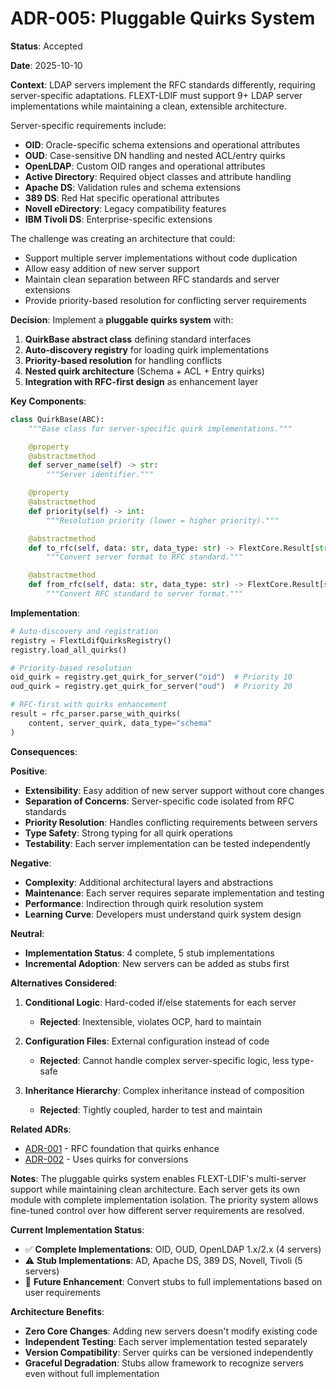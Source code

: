 # ADR-005: Pluggable Quirks System

**Status**: Accepted

**Date**: 2025-10-10

**Context**:
LDAP servers implement the RFC standards differently, requiring server-specific adaptations. FLEXT-LDIF must support 9+ LDAP server implementations while maintaining a clean, extensible architecture.

Server-specific requirements include:

- **OID**: Oracle-specific schema extensions and operational attributes
- **OUD**: Case-sensitive DN handling and nested ACL/entry quirks
- **OpenLDAP**: Custom OID ranges and operational attributes
- **Active Directory**: Required object classes and attribute handling
- **Apache DS**: Validation rules and schema extensions
- **389 DS**: Red Hat specific operational attributes
- **Novell eDirectory**: Legacy compatibility features
- **IBM Tivoli DS**: Enterprise-specific extensions

The challenge was creating an architecture that could:

- Support multiple server implementations without code duplication
- Allow easy addition of new server support
- Maintain clean separation between RFC standards and server extensions
- Provide priority-based resolution for conflicting server requirements

**Decision**:
Implement a **pluggable quirks system** with:

1. **QuirkBase abstract class** defining standard interfaces
2. **Auto-discovery registry** for loading quirk implementations
3. **Priority-based resolution** for handling conflicts
4. **Nested quirk architecture** (Schema + ACL + Entry quirks)
5. **Integration with RFC-first design** as enhancement layer

**Key Components**:

```python
class QuirkBase(ABC):
    """Base class for server-specific quirk implementations."""

    @property
    @abstractmethod
    def server_name(self) -> str:
        """Server identifier."""

    @property
    @abstractmethod
    def priority(self) -> int:
        """Resolution priority (lower = higher priority)."""

    @abstractmethod
    def to_rfc(self, data: str, data_type: str) -> FlextCore.Result[str]:
        """Convert server format to RFC standard."""

    @abstractmethod
    def from_rfc(self, data: str, data_type: str) -> FlextCore.Result[str]:
        """Convert RFC standard to server format."""
```

**Implementation**:

```python
# Auto-discovery and registration
registry = FlextLdifQuirksRegistry()
registry.load_all_quirks()

# Priority-based resolution
oid_quirk = registry.get_quirk_for_server("oid")  # Priority 10
oud_quirk = registry.get_quirk_for_server("oud")  # Priority 20

# RFC-first with quirks enhancement
result = rfc_parser.parse_with_quirks(
    content, server_quirk, data_type="schema"
)
```

**Consequences**:

**Positive**:

- **Extensibility**: Easy addition of new server support without core changes
- **Separation of Concerns**: Server-specific code isolated from RFC standards
- **Priority Resolution**: Handles conflicting requirements between servers
- **Type Safety**: Strong typing for all quirk operations
- **Testability**: Each server implementation can be tested independently

**Negative**:

- **Complexity**: Additional architectural layers and abstractions
- **Maintenance**: Each server requires separate implementation and testing
- **Performance**: Indirection through quirk resolution system
- **Learning Curve**: Developers must understand quirk system design

**Neutral**:

- **Implementation Status**: 4 complete, 5 stub implementations
- **Incremental Adoption**: New servers can be added as stubs first

**Alternatives Considered**:

1. **Conditional Logic**: Hard-coded if/else statements for each server
   - **Rejected**: Inextensible, violates OCP, hard to maintain

2. **Configuration Files**: External configuration instead of code
   - **Rejected**: Cannot handle complex server-specific logic, less type-safe

3. **Inheritance Hierarchy**: Complex inheritance instead of composition
   - **Rejected**: Tightly coupled, harder to test and maintain

**Related ADRs**:

- [ADR-001](ADR-001-rfc-first-design.md) - RFC foundation that quirks enhance
- [ADR-002](ADR-002-universal-conversion-matrix.md) - Uses quirks for conversions

**Notes**:
The pluggable quirks system enables FLEXT-LDIF's multi-server support while maintaining clean architecture. Each server gets its own module with complete implementation isolation. The priority system allows fine-tuned control over how different server requirements are resolved.

**Current Implementation Status**:

- ✅ **Complete Implementations**: OID, OUD, OpenLDAP 1.x/2.x (4 servers)
- ⚠️ **Stub Implementations**: AD, Apache DS, 389 DS, Novell, Tivoli (5 servers)
- 🔄 **Future Enhancement**: Convert stubs to full implementations based on user requirements

**Architecture Benefits**:

- **Zero Core Changes**: Adding new servers doesn't modify existing code
- **Independent Testing**: Each server implementation tested separately
- **Version Compatibility**: Server quirks can be versioned independently
- **Graceful Degradation**: Stubs allow framework to recognize servers even without full implementation
